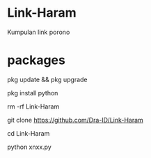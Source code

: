 # Link-Haram
Kumpulan link porono

# packages
pkg update && pkg upgrade

pkg install python 

rm -rf Link-Haram

git clone https://github.com/Dra-ID/Link-Haram

cd Link-Haram

python xnxx.py
